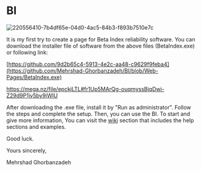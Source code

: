 # BI


![220556410-7b4df65e-04d0-4ac5-84b3-f893b7510e7c](https://user-images.githubusercontent.com/53825204/220933327-b11900d1-57d1-4dd3-9e59-cae9741f958a.png)


It is my first try to create a page for Beta Index reliability software.
You can download the installer file of software from the above files (BetaIndex.exe) or following link: 

[https://github.com/9d2b65c4-5913-4e2c-aa48-c9629f9feba4](https://github.com/Mehrshad-Ghorbanzadeh/BI/blob/Web-Pages/BetaIndex.exe)

https://mega.nz/file/epckjLTL#fr1Up5MArQg-ouqmyssBjqDwi-Z29d9P1jy5by9jWIU



After downloading the .exe file, install it by "Run as administrator".
Follow the steps and complete the setup. Then, you can use the BI. 
To start and give more information, You can visit the [wiki](https://github.com/Mehrshad-Ghorbanzadeh/BI/wiki) section that includes the help sections and examples.

Good luck.

Yours sincerely,

Mehrshad Ghorbanzadeh
